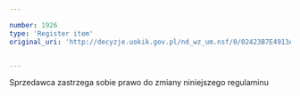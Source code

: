 ```yaml
---

number: 1926
type: 'Register item'
original_uri: 'http://decyzje.uokik.gov.pl/nd_wz_um.nsf/0/02423B7E4913A290C1257714003DD30C?OpenDocument'


---
```


Sprzedawca zastrzega sobie prawo do zmiany niniejszego regulaminu
